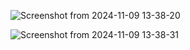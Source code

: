 ![Screenshot from 2024-11-09 13-38-20](https://github.com/user-attachments/assets/6976f2b3-9f2e-4fae-8a5e-38a2e39d099c)

![Screenshot from 2024-11-09 13-38-31](https://github.com/user-attachments/assets/b8d0c0d5-20c6-48d2-858e-a438cb7da740)
